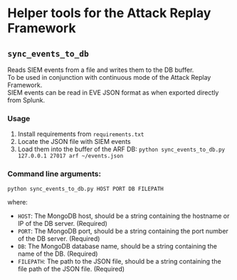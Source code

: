 # Helper tools for the Attack Replay Framework

## `sync_events_to_db`

Reads SIEM events from a file and writes them to the DB buffer.  
To be used in conjunction with continuous mode of the Attack Replay Framework.  
SIEM events can be read in EVE JSON format as when exported directly from Splunk.  

### Usage
1. Install requirements from `requirements.txt`
1. Locate the JSON file with SIEM events
1. Load them into the buffer of the ARF DB: `python sync_events_to_db.py 127.0.0.1 27017 arf ~/events.json`

### Command line arguments:
```
python sync_events_to_db.py HOST PORT DB FILEPATH
```

where:
- `HOST`: The MongoDB host, should be a string containing the hostname or IP of the DB server. (Required)
- `PORT`: The MongoDB port, should be a string containing the port number of the DB server. (Required)
- `DB`: The MongoDB database name, should be a string containing the name of the DB. (Required)
- `FILEPATH`: The path to the JSON file, should be a string containing the file path of the JSON file. (Required)
